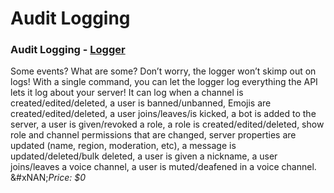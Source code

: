 # Audit Logging

### Audit Logging - [Logger](https://logger.bot/)

Some events? What are some? Don’t worry, the logger won’t skimp out on logs! With a single command, you can let the logger log everything the API lets it log about your server! It can log when a channel is created/edited/deleted, a user is banned/unbanned, Emojis are created/edited/deleted, a user joins/leaves/is kicked, a bot is added to the server, a user is given/revoked a role, a role is created/edited/deleted, show role and channel permissions that are changed, server properties are updated (name, region, moderation, etc), a message is updated/deleted/bulk deleted, a user is given a nickname, a user joins/leaves a voice channel, a user is muted/deafened in a voice channel.\
&#xNAN;_&#x50;rice: $0_
